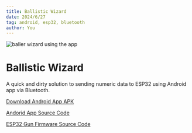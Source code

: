 ```yaml
---
title: Ballistic Wizard
date: 2024/6/27
tag: android, esp32, bluetooth
author: You
---
```


![baller wizard using the app](images/baller-wizard.jpg)

# Ballistic Wizard

A quick and dirty solution to sending numeric data to 
ESP32 using Android app via Bluetooth.

[Download Android App APK](ballistic-wizard-1.0.0.apk)

[Andorid App Source Code](https://github.com/simonas-dev/ballistic-wizard)

[ESP32 Gun Firmware Source Code](https://github.com/simonas-dev/wizard-gun-firmware)
